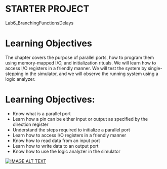 STARTER PROJECT
=================
Lab6_BranchingFunctionsDelays

Learning Objectives
=================
The chapter covers the purpose of parallel ports, how to program them using memory-mapped I/O, and initialization rituals. We will learn how to access I/O registers in a friendly manner. We will test the system by single-stepping in the simulator, and we will observe the running system using a logic analyzer.

Learning Objectives:
=================
* Know what is a parallel port
* Learn how a pin can be either input or output as specified by the direction register
* Understand the steps required to initialize a parallel port
* Learn how to access I/O registers in a friendly manner
* Know how to read data from an input port
* Learn how to write data to an output port
* Know how to use the logic analyzer in the simulator

[![IMAGE ALT TEXT](http://img.youtube.com/vi/hQVVe-152t4/0.jpg)](http://www.youtube.com/watch?v=hQVVe-152t4 "Video Title")
